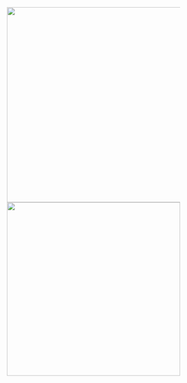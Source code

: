 <div style="
      width: 400px;
      display: block;
      margin-left: auto;
      margin-right: auto;
    ">
      <img width="450" align="center" src="https://github-readme-stats.vercel.app/api?username=DaniPraivet&show_icons=true&include_all_commits=true&hide_border=true&number_format=long&show=reviews,prs_merged,prs_merged_percentage&theme=blue_navy" />
      <img width="400" align="center" src="https://github-readme-stats.vercel.app/api/top-langs?username=DaniPraivet&layout=pie&hide_border=true&langs_count=8&theme=blue_navy" />
<br>    
</div>
